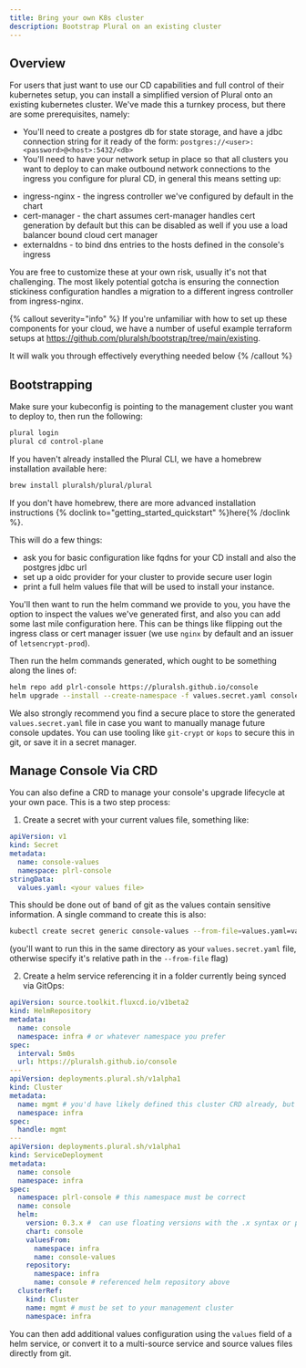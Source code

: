 ```yaml
---
title: Bring your own K8s cluster
description: Bootstrap Plural on an existing cluster
---
```


## Overview

For users that just want to use our CD capabilities and full control of their kubernetes setup, you can install a simplified version of Plural onto an existing kubernetes cluster. We've made this a turnkey process, but there are some prerequisites, namely:

- You'll need to create a postgres db for state storage, and have a jdbc connection string for it ready of the form: `postgres://<user>:<password>@<host>:5432/<db>`
- You'll need to have your network setup in place so that all clusters you want to deploy to can make outbound network connections to the ingress you configure for plural CD, in general this means setting up:

* ingress-nginx - the ingress controller we've configured by default in the chart
* cert-manager - the chart assumes cert-manager handles cert generation by default but this can be disabled as well if you use a load balancer bound cloud cert manager
* externaldns - to bind dns entries to the hosts defined in the console's ingress

You are free to customize these at your own risk, usually it's not that challenging. The most likely potential gotcha is ensuring the connection stickiness configuration handles a migration to a different ingress controller from ingress-nginx.

{% callout severity="info" %}
If you're unfamiliar with how to set up these components for your cloud, we have a number of useful example terraform setups at https://github.com/pluralsh/bootstrap/tree/main/existing.

It will walk you through effectively everything needed below
{% /callout %}


## Bootstrapping

Make sure your kubeconfig is pointing to the management cluster you want to deploy to, then run the following:

```sh
plural login
plural cd control-plane
```

If you haven't already installed the Plural CLI, we have a homebrew installation available here:

```sh
brew install pluralsh/plural/plural
```

If you don't have homebrew, there are more advanced installation instructions {% doclink to="getting_started_quickstart" %}here{% /doclink %}.

This will do a few things:

- ask you for basic configuration like fqdns for your CD install and also the postgres jdbc url
- set up a oidc provider for your cluster to provide secure user login
- print a full helm values file that will be used to install your instance.

You'll then want to run the helm command we provide to you, you have the option to inspect the values we've generated first, and also you can add some last mile configuration here. This can be things like flipping out the ingress class or cert manager issuer (we use `nginx` by default and an issuer of `letsencrypt-prod`).

Then run the helm commands generated, which ought to be something along the lines of:

```sh
helm repo add plrl-console https://pluralsh.github.io/console
helm upgrade --install --create-namespace -f values.secret.yaml console plrl-console/console -n plrl-console
```

We also strongly recommend you find a secure place to store the generated `values.secret.yaml` file in case you want to manually manage future console updates. You can use tooling like `git-crypt` or `kops` to secure this in git, or save it in a secret manager.

## Manage Console Via CRD

You can also define a CRD to manage your console's upgrade lifecycle at your own pace. This is a two step process:

1. Create a secret with your current values file, something like:

```yaml
apiVersion: v1
kind: Secret
metadata:
  name: console-values
  namespace: plrl-console
stringData:
  values.yaml: <your values file>
```

This should be done out of band of git as the values contain sensitive information. A single command to create this is also:

```sh
kubectl create secret generic console-values --from-file=values.yaml=values.secret.yaml -n infra
```

(you'll want to run this in the same directory as your `values.secret.yaml` file, otherwise specify it's relative path in the `--from-file` flag)

2. Create a helm service referencing it in a folder currently being synced via GitOps:

```yaml
apiVersion: source.toolkit.fluxcd.io/v1beta2
kind: HelmRepository
metadata:
  name: console
  namespace: infra # or whatever namespace you prefer
spec:
  interval: 5m0s
  url: https://pluralsh.github.io/console
---
apiVersion: deployments.plural.sh/v1alpha1
kind: Cluster
metadata:
  name: mgmt # you'd have likely defined this cluster CRD already, but provided here for completeness
  namespace: infra
spec:
  handle: mgmt
---
apiVersion: deployments.plural.sh/v1alpha1
kind: ServiceDeployment
metadata:
  name: console
  namespace: infra
spec:
  namespace: plrl-console # this namespace must be correct
  name: console
  helm:
    version: 0.3.x #  can use floating versions with the .x syntax or pin to specific versions and automate w/ renovate
    chart: console
    valuesFrom:
      namespace: infra
      name: console-values
    repository:
      namespace: infra
      name: console # referenced helm repository above
  clusterRef:
    kind: Cluster
    name: mgmt # must be set to your management cluster
    namespace: infra
```

You can then add additional values configuration using the `values` field of a helm service, or convert it to a multi-source service and source values files directly from git.

